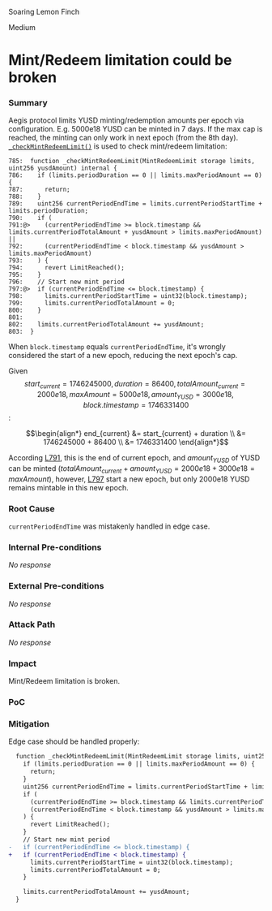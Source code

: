 Soaring Lemon Finch

Medium

# Mint/Redeem limitation could be broken

### Summary
Aegis protocol limits YUSD minting/redemption amounts per epoch via configuration. E.g. 5000e18 YUSD can be minted in 7 days. If the max cap is reached, the minting can only work in next epoch (from the 8th day).
[`_checkMintRedeemLimit()`](https://github.com/sherlock-audit/2025-04-aegis-op-grant/blob/main/aegis-contracts/contracts/AegisMinting.sol#L785-L803) is used to check mint/redeem limitation:
```solidity
785:  function _checkMintRedeemLimit(MintRedeemLimit storage limits, uint256 yusdAmount) internal {
786:    if (limits.periodDuration == 0 || limits.maxPeriodAmount == 0) {
787:      return;
788:    }
789:    uint256 currentPeriodEndTime = limits.currentPeriodStartTime + limits.periodDuration;
790:    if (
791:@>    (currentPeriodEndTime >= block.timestamp && limits.currentPeriodTotalAmount + yusdAmount > limits.maxPeriodAmount) ||
792:      (currentPeriodEndTime < block.timestamp && yusdAmount > limits.maxPeriodAmount)
793:    ) {
794:      revert LimitReached();
795:    }
796:    // Start new mint period
797:@>  if (currentPeriodEndTime <= block.timestamp) {
798:      limits.currentPeriodStartTime = uint32(block.timestamp);
799:      limits.currentPeriodTotalAmount = 0;
800:    }
801:
802:    limits.currentPeriodTotalAmount += yusdAmount;
803:  }
```
When `block.timestamp` equals `currentPeriodEndTime`, it's wrongly considered the start of a new epoch, reducing the next epoch's cap.

Given $$start_{current} = 1746245000, duration = 86400, totalAmount_{current} = 2000e18, maxAmount = 5000e18, amount_{YUSD} = 3000e18, block.timestamp = 1746331400 $$:
```math
\begin{align*}
end_{current} &= start_{current} + duration \\
&= 1746245000 + 86400 \\
&= 1746331400
\end{align*}
```
According [L791](https://github.com/sherlock-audit/2025-04-aegis-op-grant/blob/main/aegis-contracts/contracts/AegisMinting.sol#L791), this is the end of current epoch, and $amount_{YUSD}$ of YUSD can be minted ($totalAmount_{current} + amount_{YUSD} = 2000e18 + 3000e18 = maxAmount$), however, [L797](https://github.com/sherlock-audit/2025-04-aegis-op-grant/blob/main/aegis-contracts/contracts/AegisMinting.sol#L797) start a new epoch,  but only 2000e18 YUSD remains mintable in this new epoch.


### Root Cause

`currentPeriodEndTime` was mistakenly handled in edge case. 

### Internal Pre-conditions

_No response_

### External Pre-conditions

_No response_

### Attack Path

_No response_

### Impact
Mint/Redeem limitation is broken. 
### PoC

### Mitigation
Edge case should be handled properly:
```diff
  function _checkMintRedeemLimit(MintRedeemLimit storage limits, uint256 yusdAmount) internal {
    if (limits.periodDuration == 0 || limits.maxPeriodAmount == 0) {
      return;
    }
    uint256 currentPeriodEndTime = limits.currentPeriodStartTime + limits.periodDuration;
    if (
      (currentPeriodEndTime >= block.timestamp && limits.currentPeriodTotalAmount + yusdAmount > limits.maxPeriodAmount) ||
      (currentPeriodEndTime < block.timestamp && yusdAmount > limits.maxPeriodAmount)
    ) {
      revert LimitReached();
    }
    // Start new mint period
-   if (currentPeriodEndTime <= block.timestamp) {
+   if (currentPeriodEndTime < block.timestamp) {
      limits.currentPeriodStartTime = uint32(block.timestamp);
      limits.currentPeriodTotalAmount = 0;
    }

    limits.currentPeriodTotalAmount += yusdAmount;
  }
```